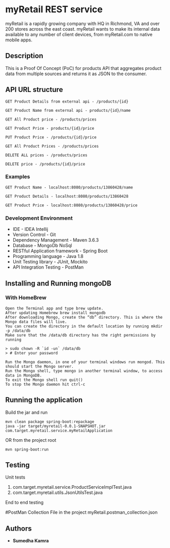 # myRetail REST service

myRetail is a rapidly growing company with HQ in Richmond, VA and over 200 stores across the east coast. myRetail wants to make its internal data available to any number of client devices, from myRetail.com to native mobile apps.

## Description

This is a Proof Of Concept (PoC) for products API that aggregates product data from multiple sources and returns it as JSON to the consumer.

## API URL structure
```
GET Product Details from external api - /products/{id}

GET Product Name from external api - products/{id}/name

GET All Product price - /products/prices

GET Product Price - products/{id}/price

PUT Product Price - /products/{id}/price

GET All Product Prices - /products/prices

DELETE ALL prices - /products/prices

DELETE price - /products/{id}/price
```

### Examples
```
GET Product Name - localhost:8080/products/13860428/name

GET Product Details - localhost:8080/products/13860428

GET Product Price - localhost:8080/products/13860428/price

```

### Development Environment

* IDE - IDEA Intellij
* Version Control - Git
* Dependency Management - Maven 3.6.3
* Database - MongoDb NoSql
* RESTful Application framework - Spring Boot
* Programming language - Java 1.8
* Unit Testing library - JUnit, Mockito
* API Integration Testing - PostMan

## Installing and Running mongoDB

  ### With HomeBrew

  ```
  Open the Terminal app and type brew update.
  After updating Homebrew brew install mongodb
  After downloading Mongo, create the “db” directory. This is where the Mongo data files will live. 
  You can create the directory in the default location by running mkdir -p /data/db
  Make sure that the /data/db directory has the right permissions by running

  > sudo chown -R `id -un` /data/db
  > # Enter your password

  Run the Mongo daemon, in one of your terminal windows run mongod. This should start the Mongo server.
  Run the Mongo shell, type mongo in another terminal window, to access data in MongoDB.
  To exit the Mongo shell run quit()
  To stop the Mongo daemon hit ctrl-c
  ```
## Running the application
Build the jar and run
```
mvn clean package spring-boot:repackage
java -jar target/myretail-0.0.1-SNAPSHOT.jar com.target.myretail.service.myRetailApplication
```
OR from the project root
```
mvn spring-boot:run
```
 
## Testing

Unit tests

1) com.target.myretail.service.ProductServiceImplTest.java
2) com.target.myretail.utils.JsonUtilsTest.java

End to end testing

#PostMan Collection File in the project
myRetail.postman_collection.json

## Authors

* **Sumedha Kamra**

